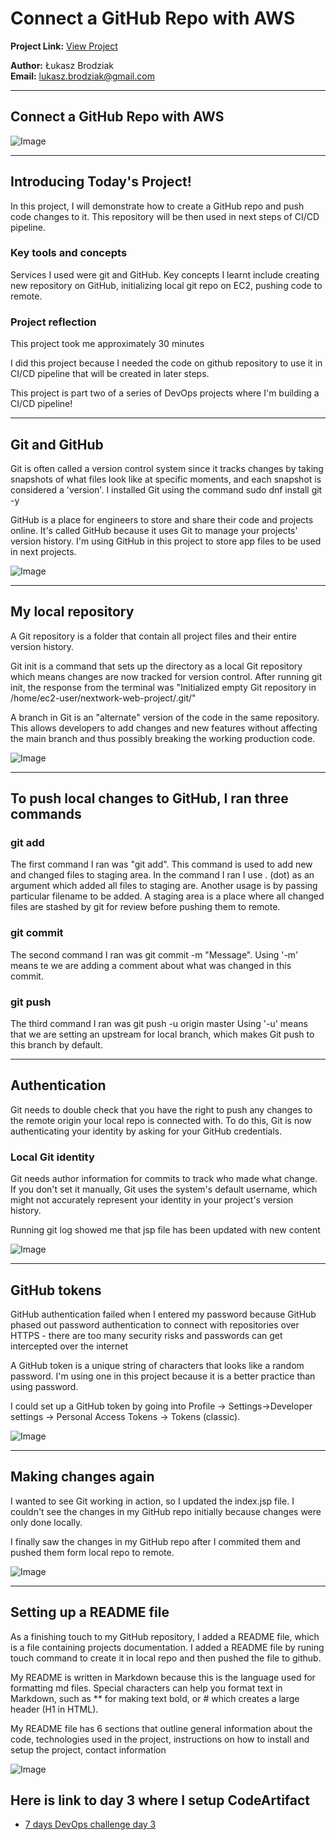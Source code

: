 # Connect a GitHub Repo with AWS

**Project Link:** [View Project](http://learn.nextwork.org/projects/aws-devops-github)

**Author:** Łukasz Brodziak  
**Email:** lukasz.brodziak@gmail.com

---

## Connect a GitHub Repo with AWS

![Image](http://learn.nextwork.org/surprised_maroon_fierce_chinese_gooseberry/uploads/aws-devops-github_dd9d254e)

---

## Introducing Today's Project!

In this project, I will demonstrate how to create a GitHub repo and push code changes to it. This repository will be then used in next steps of CI/CD pipeline.

### Key tools and concepts

Services I used were git and GitHub. Key concepts I learnt include creating new repository on GitHub, initializing local git repo on EC2, pushing code to remote.

### Project reflection

This project took me approximately 30 minutes 

I did this project because I needed the code on github repository to use it in CI/CD pipeline that will be created in later steps.

This project is part two of a series of DevOps projects where I'm building a CI/CD pipeline! 

---

## Git and GitHub

Git is often called a version control system since it tracks changes by taking snapshots of what files look like at specific moments, and each snapshot is considered a 'version'. I installed Git using the command sudo dnf install git -y


GitHub is a place for engineers to store and share their code and projects online. It's called GitHub because it uses Git to manage your projects' version history. I'm using GitHub in this project to store app files to be used in next projects.

![Image](http://learn.nextwork.org/surprised_maroon_fierce_chinese_gooseberry/uploads/aws-devops-github_efaadbf7)

---

## My local repository

A Git repository is a folder that contain all project files and their entire version history.

Git init is a command that sets up the directory as a local Git repository which means changes are now tracked for version control. After running git init, the response from the terminal was "Initialized empty Git repository in /home/ec2-user/nextwork-web-project/.git/"

A branch in Git is an "alternate" version of the code in the same repository. This allows developers to add changes and new features without affecting the main branch and thus possibly breaking the working production code.

![Image](http://learn.nextwork.org/surprised_maroon_fierce_chinese_gooseberry/uploads/aws-devops-github_7bf21bae)

---

## To push local changes to GitHub, I ran three commands

### git add

The first command I ran was "git add". This command is used to add new and changed files to staging area. In the command I ran I use . (dot) as an argument which added all files to staging are. Another usage is by passing particular filename to be added. A staging area is a place where all changed files are stashed by git for review before pushing them to remote.

### git commit

The second command I ran was git commit -m "Message". Using '-m' means te we are adding a comment about what was changed in this commit.

### git push

The third command I ran was git push -u origin master Using '-u' means that we are setting an upstream for local branch, which makes Git push to this branch by default.

---

## Authentication

Git needs to double check that you have the right to push any changes to the remote origin your local repo is connected with. To do this, Git is now authenticating your identity by asking for your GitHub credentials.

### Local Git identity

Git needs author information for commits to track who made what change. If you don't set it manually, Git uses the system's default username, which might not accurately represent your identity in your project's version history.

Running git log showed me that jsp file has been updated with new content

![Image](http://learn.nextwork.org/surprised_maroon_fierce_chinese_gooseberry/uploads/aws-devops-github_9a27ee3b)

---

## GitHub tokens

GitHub authentication failed when I entered my password because GitHub phased out password authentication to connect with repositories over HTTPS - there are too many security risks and passwords can get intercepted over the internet 

A GitHub token is a unique string of characters that looks like a random password.  I'm using one in this project because it is a better practice than using password.

I could set up a GitHub token by going into Profile -> Settings->Developer settings -> Personal Access Tokens -> Tokens (classic). 

![Image](http://learn.nextwork.org/surprised_maroon_fierce_chinese_gooseberry/uploads/aws-devops-github_fa11169d)

---

## Making changes again

I wanted to see Git working in action, so I updated the index.jsp file. I couldn't see the changes in my GitHub repo initially because changes were only done locally.

I finally saw the changes in my GitHub repo after I commited them and pushed them form local repo to remote.

![Image](http://learn.nextwork.org/surprised_maroon_fierce_chinese_gooseberry/uploads/aws-devops-github_6becb2bc)

---

## Setting up a README file

As a finishing touch to my GitHub repository, I added a README file, which is a file containing projects documentation. I added a README file by runing touch command to create it in local repo and then pushed the file to github.

My README is written in Markdown because this is the language used for formatting md files. Special characters can help you format text in Markdown, such as ** for making text bold, or # which creates a large header (H1 in HTML).

My README file has 6 sections that outline general information about the code, technologies used in the project, instructions on how to install and setup the project, contact information

![Image](http://learn.nextwork.org/surprised_maroon_fierce_chinese_gooseberry/uploads/aws-devops-github_c94976902)

## Here is link to day 3 where I setup CodeArtifact
 - [7 days DevOps challenge day 3](https://github.com/lbrodziak/7-days-devops-day3)
